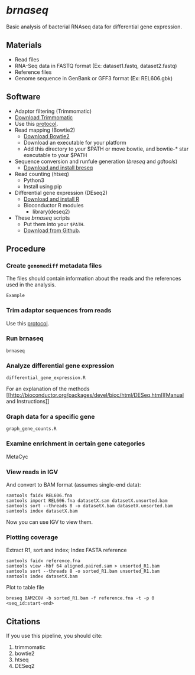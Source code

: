 # _brnaseq_
Basic analysis of bacterial RNAseq data for differential gene expression.


## Materials
* Read files
 * RNA-Seq data in FASTQ format (Ex: dataset1.fastq, dataset2.fastq)
* Reference files
 * Genome sequence in GenBank or GFF3 format (Ex: REL606.gbk)

## Software
* Adaptor filtering (Trimmomatic)
 * [Download Trimmomatic](http://www.usadellab.org/cms/?page=trimmomatic)
 * Use this [protocol](https://barricklab.org/twiki/bin/view/Lab/ProtocolsTrimmomaticCommands).
* Read mapping (Bowtie2)
  * [Download Bowtie2](http://bowtie-bio.sourceforge.net/bowtie2)
  * Download an executable for your platform
  * Add this directory to your $PATH or move bowtie, and bowtie-* star executable to your $PATH
* Sequence conversion and runfule generation (_breseq_ and _gdtools_)
  * [Download and install breseq](http://barricklab.org/breseq)
* Read counting (htseq)
  * Python3
  * Install using pip
* Differential gene expression (DEseq2)
  * [Download and install R](http://cran.r-project.org/)
  * Bioconductor R modules
    * library(deseq2)
* These _brnaseq_ scripts
  * Put them into your `$PATH`.
  * [Download from Github](https://github.com/barricklab/barricklab/blob/master/brnaseq).

## Procedure

### Create <code>genomediff</code> metadata files

The files should contain information about the reads and the references used in the analysis.

```
Example

```

### Trim adaptor sequences from reads

Use this [protocol](https://barricklab.org/twiki/bin/view/Lab/ProtocolsTrimmomaticCommands).

### Run brnaseq

```
brnaseq
```

### Analyze differential gene expression

```
differential_gene_expression.R
```

For an explanation of the methods [[http://bioconductor.org/packages/devel/bioc/html/DESeq.html][Manual and Instructions]]

### Graph data for a specific gene

```
graph_gene_counts.R
```

### Examine enrichment in certain gene categories

MetaCyc

### View reads in IGV

And convert to BAM format (assumes single-end data):
```
samtools faidx REL606.fna
samtools import REL606.fna datasetX.sam datasetX.unsorted.bam
samtools sort --threads 8 -o datasetX.bam datasetX.unsorted.bam
samtools index datasetX.bam
```

Now you can use IGV to view them.

### Plotting coverage

Extract R1, sort and index; Index FASTA reference
```
samtools faidx reference.fna
samtools view -hbf 64 aligned.paired.sam > unsorted_R1.bam
samtools sort --threads 8 -o sorted_R1.bam unsorted_R1.bam
samtools index datasetX.bam
```
Plot to table file
```
breseq BAM2COV -b sorted_R1.bam -f reference.fna -t -p 0 <seq_id:start-end>
```

## Citations

If you use this pipeline, you should cite:
1. trimmomatic
2. bowtie2
3. htseq
4. DESeq2

